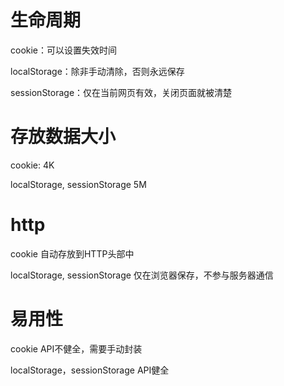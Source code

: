 # 生命周期

cookie：可以设置失效时间

localStorage：除非手动清除，否则永远保存

sessionStorage：仅在当前网页有效，关闭页面就被清楚

# 存放数据大小

cookie: 4K

localStorage, sessionStorage 5M

# http

cookie 自动存放到HTTP头部中

localStorage, sessionStorage 仅在浏览器保存，不参与服务器通信

# 易用性

cookie API不健全，需要手动封装

localStorage，sessionStorage API健全